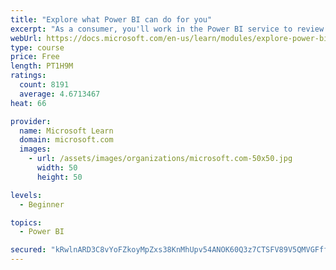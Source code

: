```yaml
---
title: "Explore what Power BI can do for you"
excerpt: "As a consumer, you'll work in the Power BI service to review and interact with content that has been shared with you. This module provides the foundational information that you need to work effectively in the Power BI service."
webUrl: https://docs.microsoft.com/en-us/learn/modules/explore-power-bi-service/
type: course
price: Free
length: PT1H9M
ratings:
  count: 8191
  average: 4.6713467
heat: 66

provider:
  name: Microsoft Learn
  domain: microsoft.com
  images:
    - url: /assets/images/organizations/microsoft.com-50x50.jpg
      width: 50
      height: 50

levels:
  - Beginner

topics:
  - Power BI

secured: "kRwlnARD3C8vYoFZkoyMpZxs38KnMhUpv54ANOK60Q3z7CTSFV89V5QMVGFffUKfNcqbRssJm0cIpen3BmhKKpxE7Lq0bNaq7gkyi3mR9C9i8g4gbPw/P5Olky5KmvyLW+YrE/eJFjqH9fBRJDtyEL1TzIHNKhiflO9FuohNCMa22kh/5enfPPtM0sYe0QsDhyuc7JfVHcCvw77E/A13OnMLdZG8yYxuVRI/0lwW1+WJN67mFs4q3s8z7B/3bcxQtxLvXXQ+rT8qLPY/y1UtppWN7i8QYs7UyWwegyzrZSq6Yg6/GMiy1/MuVnuI3j0pB8aTJVkxNsIlyjWDtBojRsPQIsyniS0OEiBVwLNouBdeWJFFBES8fOWpDpRnSoGmW5zQ8q+CtOk3Dy+rJlqJxsjXzmcNdtiXiE++67TzG3k=;u2nFaGmLiTdSefYiqoQYIg=="
---
```


